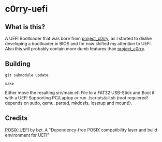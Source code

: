 # c0rry-uefi

## What is this?
A UEFI Bootloader that was born from [project_c0rry](https://github.com/1nekomata/project_c0rry),
as I started to dislike developing a bootloader in BIOS and for now shifted my attention to UEFI.
Also this will probably contain more dumb features than [project_c0rry](https://github.com/1nekomata/project_c0rry).

## Building

`git submodule update`
 
`make`

Either move the resulting src/main.efi File to a FAT32 USB-Stick and Boot it with a UEFI Supporting PC/Laptop or run ./scripts/all.sh (root requiered! depends on sudo, qemu, parted, mkdosfs, losetup and mount!). 

## Credits

[POSIX-UEFI](https://gitlab.com/bztsrc/posix-uefi) by bzt. A "Dependency-free POSIX compatibility layer and build environment for UEFI"
